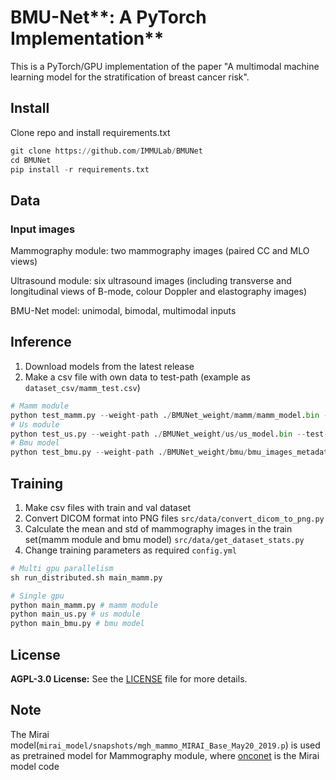 # BMU-Net**: A PyTorch Implementation**

This is a PyTorch/GPU implementation of the paper "A multimodal machine learning model for the stratification of breast cancer risk".

## Install

Clone repo and install requirements.txt

```python
git clone https://github.com/IMMULab/BMUNet
cd BMUNet
pip install -r requirements.txt
```

## Data

### Input images

Mammography module:  two mammography images (paired CC and MLO views)

Ultrasound module: six ultrasound images (including transverse and longitudinal views of B-mode, colour Doppler and elastography images)

BMU-Net model: unimodal, bimodal, multimodal inputs

## Inference

1. Download models from the latest release 
2. Make a csv file with own data to test-path (example as `dataset_csv/mamm_test.csv`)

```python
# Mamm module
python test_mamm.py --weight-path ./BMUNet_weight/mamm/mamm_model.bin --test-path ./dataset_csv/mamm_test.csv
# Us module
python test_us.py --weight-path ./BMUNet_weight/us/us_model.bin --test-path ./dataset_csv/us_test.csv
# Bmu model
python test_bmu.py --weight-path ./BMUNet_weight/bmu/bmu_images_metadata_model.bin --test-path ./dataset_csv/bmu_test.csv
```

## Training

1. Make csv files with train and val dataset
2. Convert DICOM format into PNG files `src/data/convert_dicom_to_png.py`
3. Calculate the mean and std of mammography images in the train set(mamm module and bmu model) `src/data/get_dataset_stats.py`
4. Change training parameters as required `config.yml`

```python
# Multi gpu parallelism
sh run_distributed.sh main_mamm.py

# Single gpu
python main_mamm.py # mamm module
python main_us.py # us module
python main_bmu.py # bmu model
```

## **License**

**AGPL-3.0 License:** See the [LICENSE](https://github.com/IMMULab/BMUNet/blob/main/LICENSE) file for more details.

## Note

The Mirai model(`mirai_model/snapshots/mgh_mammo_MIRAI_Base_May20_2019.p`) is used as pretrained model for Mammography module, where [onconet](https://github.com/yala/Mirai) is the Mirai model code
